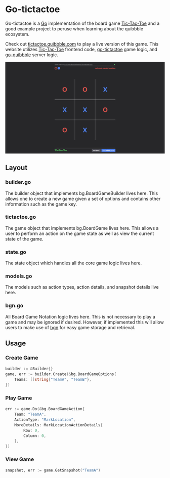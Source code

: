 # Go-tictactoe

Go-tictactoe is a [Go](https://golang.org) implementation of the board game [Tic-Tac-Toe](https://en.wikipedia.org/wiki/Tic-tac-toe) and a good example project to peruse when learning about the quibbble ecosystem.

Check out [tictactoe.quibbble.com](https://tictactoe.quibbble.com) to play a live version of this game. This website utilizes [Tic-Tac-Toe](https://github.com/quibbble/tictactoe) frontend code, [go-tictactoe](https://github.com/quibbble/go-tictactoe) game logic, and [go-quibbble](https://github.com/quibbble/go-quibbble) server logic.

[![Quibbble Tic-Tac-Toe](https://raw.githubusercontent.com/quibbble/tictactoe/main/screenshot.png)](https://tictactoe.quibbble.com)

## Layout 

### builder.go

The builder object that implements bg.BoardGameBuilder lives here. This allows one to create a new game given a set of options and contains other information such as the game key.

### tictactoe.go

The game object that implements bg.BoardGame lives here. This allows a user to perform an action on the game state as well as view the current state of the game.

### state.go

The state object which handles all the core game logic lives here.

### models.go

The models such as action types, action details, and snapshot details live here.

### bgn.go

All Board Game Notation logic lives here. This is not necessary to play a game and may be ignored if desired. However, if implemented this will allow users to make use of [bgn](https://github.com/quibbble/go-boardgame/tree/main/pkg/bgn) for easy game storage and retrieval.

## Usage

### Create Game

```go
builder := &Builder{}
game, err := builder.Create(&bg.BoardGameOptions{
    Teams: []string{"TeamA", "TeamB"},
})
```

### Play Game

```go
err := game.Do(&bg.BoardGameAction{
    Team: "TeamA",
    ActionType: "MarkLocation",
    MoreDetails: MarkLocationActionDetails{
        Row: 0,
        Column: 0,
    },
})
```

### View Game

```go
snapshot, err := game.GetSnapshot("TeamA")
```
